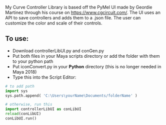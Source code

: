 My Curve Controller Library is based off the PyMel UI made by Geordie Martinez through his course on https://www.cgcircuit.com/. The UI uses an API to save controllers and adds them to a .json file. The user can customize the color and scale of their controls.

## To use: ##
* Download controllerLibUI.py and conGen.py
* Put both files in your Maya scripts directory or add the folder with them to your python path
* Put iconConvert.py in your **Python** directory (this is no longer needed in Maya 2018)
* Type this into the Script Editor:
```python
# to add path
import sys 
sys.path.append( 'C:\Users\yourName\Documents/folderName' )

# otherwise, run this
import controllerLibUI as conLibUI
reload(conLibUI)
conLibUI.run()
```
